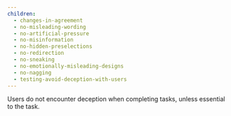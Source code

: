 ```yaml
---
children:
  - changes-in-agreement
  - no-misleading-wording
  - no-artificial-pressure
  - no-misinformation
  - no-hidden-preselections
  - no-redirection
  - no-sneaking
  - no-emotionally-misleading-designs
  - no-nagging
  - testing-avoid-deception-with-users
---
```


Users do not encounter deception when completing tasks, unless essential to the task.

